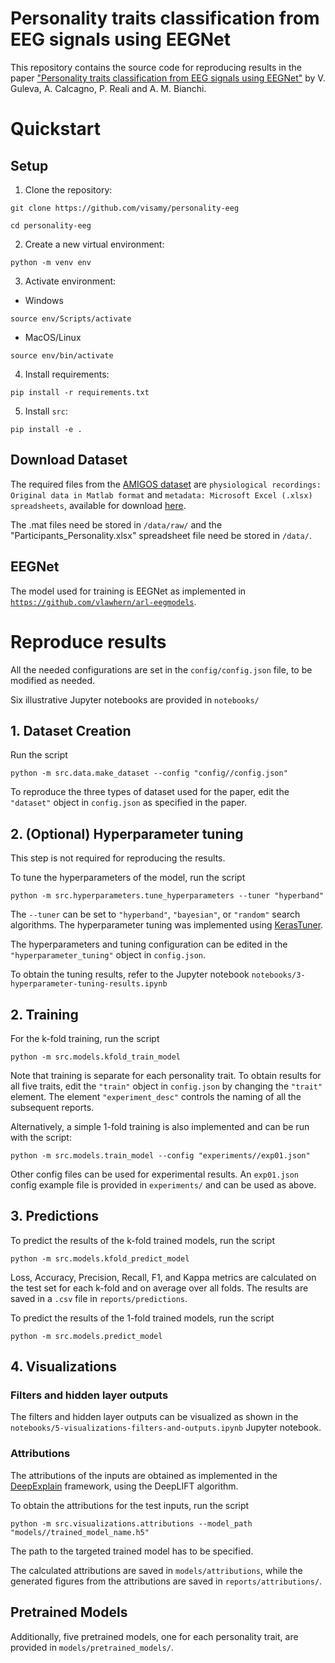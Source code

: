 # Personality traits classification from EEG signals using EEGNet
This repository contains the source code for reproducing results in the paper ["Personality traits classification from EEG signals using EEGNet"](https://ieeexplore.ieee.org/document/9843118) by V. Guleva, A. Calcagno, P. Reali and A. M. Bianchi.

# Quickstart
## Setup
1. Clone the repository:
```
git clone https://github.com/visamy/personality-eeg
```
```
cd personality-eeg
```
2. Create a new virtual environment:
```
python -m venv env
```
3. Activate environment:
  * Windows
```
source env/Scripts/activate
```
  * MacOS/Linux
```
source env/bin/activate
```
4. Install requirements:
```
pip install -r requirements.txt
```
5. Install `src`:
```
pip install -e .
```

## Download Dataset
The required files from the [AMIGOS dataset](http://www.eecs.qmul.ac.uk/mmv/datasets/amigos/index.html) are `physiological recordings: Original data in Matlab format` and `metadata: Microsoft Excel (.xlsx) spreadsheets`, available for download [here](http://www.eecs.qmul.ac.uk/mmv/datasets/amigos/download.html).

The .mat files need be stored in `/data/raw/` and the "Participants_Personality.xlsx" spreadsheet file need be stored in `/data/`.

## EEGNet
The model used for training is EEGNet as implemented in [`https://github.com/vlawhern/arl-eegmodels`](https://github.com/vlawhern/arl-eegmodels).

# Reproduce results
All the needed configurations are set in the `config/config.json` file, to be modified as needed.

Six illustrative Jupyter notebooks are provided in `notebooks/`

## 1. Dataset Creation
Run the script
```
python -m src.data.make_dataset --config "config//config.json"
```

To reproduce the three types of dataset used for the paper, edit the `"dataset"` object in `config.json` as specified in the paper.

## 2. (Optional) Hyperparameter tuning
This step is not required for reproducing the results. 

To tune the hyperparameters of the model, run the script
```
python -m src.hyperparameters.tune_hyperparameters --tuner "hyperband"
```
The `--tuner` can be set to `"hyperband"`, `"bayesian"`, or `"random"` search algorithms. The hyperparameter tuning was implemented using [KerasTuner](https://github.com/keras-team/keras-tuner).

The hyperparameters and tuning configuration can be edited in the `"hyperparameter_tuning"` object in `config.json`.

To obtain the tuning results, refer to the Jupyter notebook `notebooks/3-hyperparameter-tuning-results.ipynb`

## 2. Training
For the k-fold training, run the script
```
python -m src.models.kfold_train_model 
```

Note that training is separate for each personality trait. To obtain results for all five traits, edit the `"train"` object in `config.json` by changing the `"trait"` element. The element `"experiment_desc"` controls the naming of all the subsequent reports.

Alternatively, a simple 1-fold training is also implemented and can be run with the script:
```
python -m src.models.train_model --config "experiments//exp01.json"
```
Other config files can be used for experimental results. An `exp01.json` config example file is provided in `experiments/` and can be used as above.

## 3. Predictions
To predict the results of the k-fold trained models, run the script
```
python -m src.models.kfold_predict_model
```
Loss, Accuracy, Precision, Recall, F1, and Kappa metrics are calculated on the test set for each k-fold and on average over all folds. The results are saved in a `.csv` file in `reports/predictions`.

To predict the results of the 1-fold trained models, run the script
```
python -m src.models.predict_model
```

## 4. Visualizations

### Filters and hidden layer outputs
The filters and hidden layer outputs can be visualized as shown in the `notebooks/5-visualizations-filters-and-outputs.ipynb` Jupyter notebook. 

### Attributions
The attributions of the inputs are obtained as implemented in the [DeepExplain](https://github.com/marcoancona/DeepExplain) framework, using the DeepLIFT algorithm.

To obtain the attributions for the test inputs, run the script
```
python -m src.visualizations.attributions --model_path "models//trained_model_name.h5"
```
The path to the targeted trained model has to be specified.

The calculated attributions are saved in `models/attributions`, while the generated figures from the attributions are saved in `reports/attributions/`.

## Pretrained Models
Additionally, five pretrained models, one for each personality trait, are provided in `models/pretrained_models/`.
